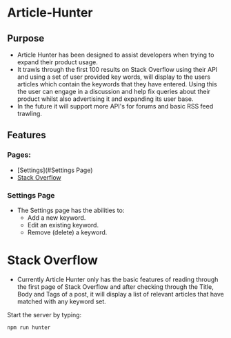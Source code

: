 # Article-Hunter

## Purpose
* Article Hunter has been designed to assist developers when trying to expand their product usage.
* It trawls through the first 100 results on Stack Overflow using their API and using a set of user provided key words, will display to the users articles which contain the keywords that they have entered. Using this the user can engage in a discussion and help fix queries about their product whilst also advertising it and expanding its user base.
* In the future it will support more API's for forums and basic RSS feed trawling.

## Features
### Pages:
 * [Settings](#Settings Page)
 * [Stack Overflow](#Stack-Overflow)
### Settings Page
* The Settings page has the abilities to:
    * Add a new keyword.
    * Edit an existing keyword.
    * Remove (delete) a keyword.

# Stack Overflow
* Currently Article Hunter only has the basic features of reading through the first page of Stack Overflow and after checking through the
Title, Body and Tags of a post, it will display a list of relevant articles that have matched with any keyword set.

Start the server by typing:

  ```bash
  npm run hunter
  ```
